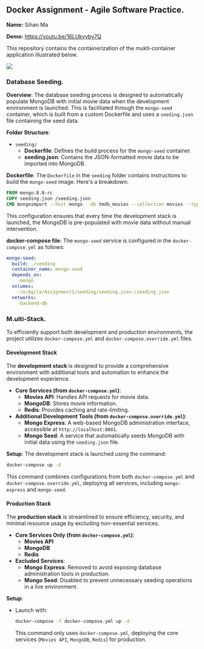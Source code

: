 ## Docker Assignment - Agile Software Practice.

__Name:__ Sihan Ma

__Demo:__ https://youtu.be/16LUkyyby7Q

This repository contains the containerization of the mukti-container application illustrated below.

![](E:\assignment1-README\assignment1-README\images\arch.png)

### Database Seeding.

**Overview**: The database seeding process is designed to automatically populate MongoDB with initial movie data when the development environment is launched. This is facilitated through the `mongo-seed` container, which is built from a custom Dockerfile and uses a `seeding.json` file containing the seed data.

**Folder Structure**:

- `seeding/`
  - **Dockerfile**: Defines the build process for the `mongo-seed` container.
  - **seeding.json**: Contains the JSON-formatted movie data to be imported into MongoDB.

**Dockerfile**: The `Dockerfile` in the `seeding` folder contains instructions to build the `mongo-seed` image. Here's a breakdown:

```dockerfile
FROM mongo:8.0-rc
COPY seeding.json /seeding.json
CMD mongoimport --host mongo --db tmdb_movies --collection movies --type json --file /seeding.json --jsonArray --username admin --password password --authenticationDatabase admin
```

This configuration ensures that every time the development stack is launched, the MongoDB is pre-populated with movie data without manual intervention.

**docker-compose file**: The `mongo-seed` service is configured in the `docker-compose.yml` as follows:

```yaml
mongo-seed: 
  build: ./seeding
  container_name: mongo-seed
  depends_on:
    -mongo
  volumes:
    -/e/Agile/Assignment1/seeding/seeding.json:/seeding.json
  networks:
    -backend-db
```

### M.ulti-Stack.

To efficiently support both development and production environments, the project utilizes `docker-compose.yml` and `docker-compose.override.yml` files.

#### Development Stack

The **development stack** is designed to provide a comprehensive environment with additional tools and automation to enhance the development experience.

- **Core Services (from `docker-compose.yml`)**:
  - **Movies API**: Handles API requests for movie data.
  - **MongoDB**: Stores movie information.
  - **Redis**: Provides caching and rate-limiting.
- **Additional Development Tools (from `docker-compose.override.yml`)**:
  - **Mongo Express**: A web-based MongoDB administration interface, accessible at `http://localhost:8081`.
  - **Mongo Seed**: A service that automatically seeds MongoDB with initial data using the `seeding.json` file.

**Setup**: The development stack is launched using the command:

```bash
docker-compose up -d
```

This command combines configurations from both `docker-compose.yml` and `docker-compose.override.yml`, deploying all services, including `mongo-express` and `mongo-seed`.

#### Production Stack

The **production stack** is streamlined to ensure efficiency, security, and minimal resource usage by excluding non-essential services.

- **Core Services Only (from `docker-compose.yml`)**:
  - **Movies API**
  - **MongoDB**
  - **Redis**
- **Excluded Services**:
  - **Mongo Express**: Removed to avoid exposing database administration tools in production.
  - **Mongo Seed**: Disabled to prevent unnecessary seeding operations in a live environment.

**Setup**:

- Launch with:

  ```bash
  docker-compose -f docker-compose.yml up -d
  ```

  This command only uses `docker-compose.yml`, deploying the core services (`Movies API`, `MongoDB`, `Redis`) for production.
